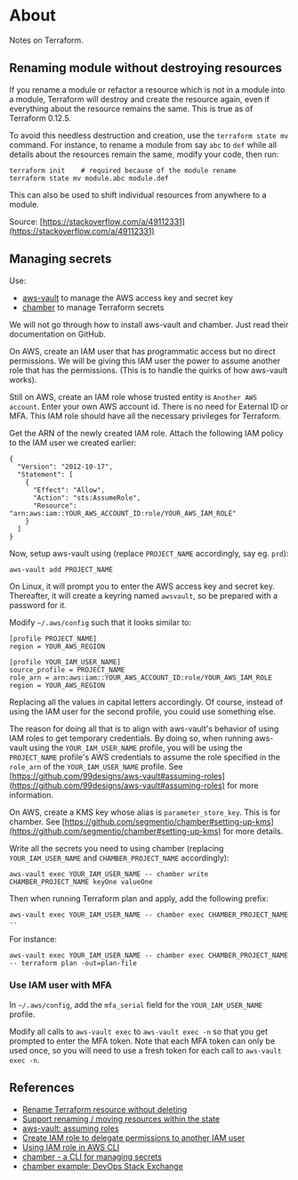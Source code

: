 # About

Notes on Terraform.


## Renaming module without destroying resources

If you rename a module or refactor a resource which is not in a module into a module, Terraform will destroy and create the resource again, even if everything about the resource remains the same. This is true as of Terraform 0.12.5.

To avoid this needless destruction and creation, use the `terraform state mv` command. For instance, to rename a module from say `abc` to `def` while all details about the resources remain the same, modify your code, then run:

```
terraform init    # required because of the module rename
terraform state mv module.abc module.def
```

This can also be used to shift individual resources from anywhere to a module.

Source: [https://stackoverflow.com/a/49112331](https://stackoverflow.com/a/49112331)


## Managing secrets

Use:

- [aws-vault](https://github.com/99designs/aws-vault) to manage the AWS access key and secret key
- [chamber](https://github.com/segmentio/chamber) to manage Terraform secrets

We will not go through how to install aws-vault and chamber. Just read their documentation on GitHub.

On AWS, create an IAM user that has programmatic access but no direct permissions. We will be giving this IAM user the power to assume another role that has the permissions. (This is to handle the quirks of how aws-vault works).

Still on AWS, create an IAM role whose trusted entity is `Another AWS account`. Enter your own AWS account id. There is no need for External ID or MFA. This IAM role should have all the necessary privileges for Terraform.

Get the ARN of the newly created IAM role. Attach the following IAM policy to the IAM user we created earlier:
```
{
  "Version": "2012-10-17",
  "Statement": [
    {
      "Effect": "Allow",
      "Action": "sts:AssumeRole",
      "Resource": "arn:aws:iam::YOUR_AWS_ACCOUNT_ID:role/YOUR_AWS_IAM_ROLE"
    }
  ]
}
```

Now, setup aws-vault using (replace `PROJECT_NAME` accordingly, say eg. `prd`):
```
aws-vault add PROJECT_NAME
```

On Linux, it will prompt you to enter the AWS access key and secret key. Thereafter, it will create a keyring named `awsvault`, so be prepared with a password for it.

Modify `~/.aws/config` such that it looks similar to:
```
[profile PROJECT_NAME]
region = YOUR_AWS_REGION

[profile YOUR_IAM_USER_NAME]
source_profile = PROJECT_NAME
role_arn = arn:aws:iam::YOUR_AWS_ACCOUNT_ID:role/YOUR_AWS_IAM_ROLE
region = YOUR_AWS_REGION
```

Replacing all the values in capital letters accordingly. Of course, instead of using the IAM user for the second profile, you could use something else.

The reason for doing all that is to align with aws-vault's behavior of using IAM roles to get temporary credentials. By doing so, when running aws-vault using the `YOUR_IAM_USER_NAME` profile, you will be using the `PROJECT_NAME` profile's AWS credentials to assume the role specified in the `role_arn` of the `YOUR_IAM_USER_NAME` profile. See [https://github.com/99designs/aws-vault#assuming-roles](https://github.com/99designs/aws-vault#assuming-roles) for more information.

On AWS, create a KMS key whose alias is `parameter_store_key`. This is for chamber. See [https://github.com/segmentio/chamber#setting-up-kms](https://github.com/segmentio/chamber#setting-up-kms) for more details.

Write all the secrets you need to using chamber (replacing `YOUR_IAM_USER_NAME` and `CHAMBER_PROJECT_NAME` accordingly):

```
aws-vault exec YOUR_IAM_USER_NAME -- chamber write CHAMBER_PROJECT_NAME keyOne valueOne
```

Then when running Terraform plan and apply, add the following prefix:
```
aws-vault exec YOUR_IAM_USER_NAME -- chamber exec CHAMBER_PROJECT_NAME --
```

For instance:
```
aws-vault exec YOUR_IAM_USER_NAME -- chamber exec CHAMBER_PROJECT_NAME -- terraform plan -out=plan-file
```

### Use IAM user with MFA

In `~/.aws/config`, add the `mfa_serial` field for the `YOUR_IAM_USER_NAME` profile.

Modify all calls to `aws-vault exec` to `aws-vault exec -n` so that you get prompted to enter the MFA token. Note that each MFA token can only be used once, so you will need to use a fresh token for each call to `aws-vault exec -n`.

## References

- [Rename Terraform resource without deleting](https://stackoverflow.com/a/49112331)
- [Support renaming / moving resources within the state](https://github.com/hashicorp/terraform/issues/591#issuecomment-235454327)
- [aws-vault: assuming roles](https://github.com/99designs/aws-vault#assuming-roles)
- [Create IAM role to delegate permissions to another IAM user](https://docs.aws.amazon.com/IAM/latest/UserGuide/id_roles_create_for-user.html)
- [Using IAM role in AWS CLI](https://docs.aws.amazon.com/cli/latest/userguide/cli-configure-role.html)
- [chamber - a CLI for managing secrets](https://github.com/segmentio/chamber)
- [chamber example: DevOps Stack Exchange](https://devops.stackexchange.com/a/4628)
